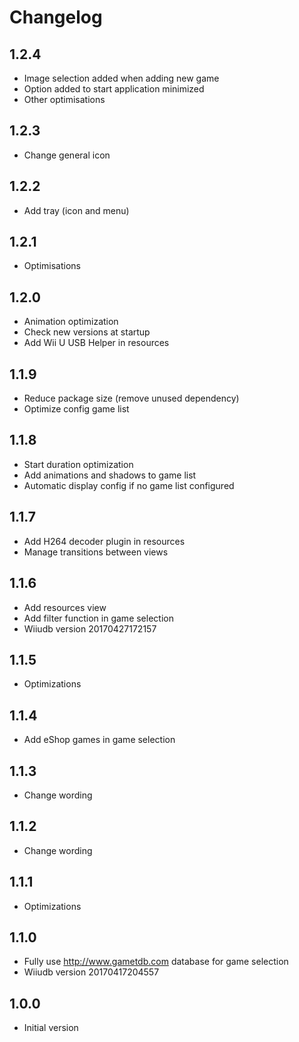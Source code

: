 # Changelog #

## 1.2.4 ##

* Image selection added when adding new game
* Option added to start application minimized
* Other optimisations

## 1.2.3 ##

* Change general icon

## 1.2.2 ##

* Add tray (icon and menu)

## 1.2.1 ##

* Optimisations

## 1.2.0 ##

* Animation optimization
* Check new versions at startup
* Add Wii U USB Helper in resources

## 1.1.9 ##

* Reduce package size (remove unused dependency)
* Optimize config game list
 
## 1.1.8 ##

* Start duration optimization
* Add animations and shadows to game list
* Automatic display config if no game list configured

## 1.1.7 ##

* Add H264 decoder plugin in resources
* Manage transitions between views

## 1.1.6 ##

* Add resources view
* Add filter function in game selection
* Wiiudb version 20170427172157

## 1.1.5 ##

* Optimizations

## 1.1.4 ##

* Add eShop games in game selection

## 1.1.3 ##

* Change wording

## 1.1.2 ##

* Change wording

## 1.1.1 ##

* Optimizations

## 1.1.0 ##

* Fully use http://www.gametdb.com database for game selection
* Wiiudb version 20170417204557

## 1.0.0 ##

* Initial version